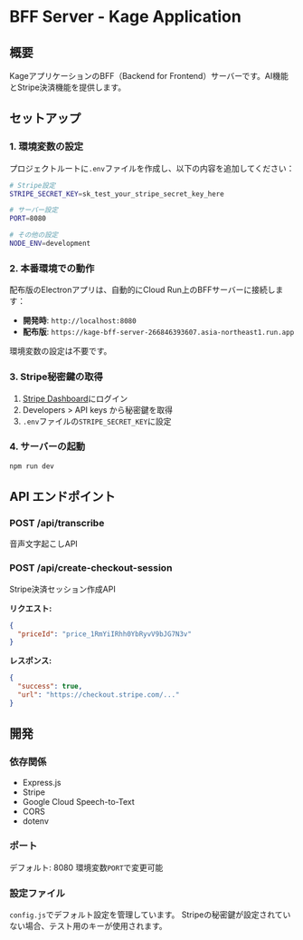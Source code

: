 # BFF Server - Kage Application

## 概要
KageアプリケーションのBFF（Backend for Frontend）サーバーです。AI機能とStripe決済機能を提供します。

## セットアップ

### 1. 環境変数の設定
プロジェクトルートに`.env`ファイルを作成し、以下の内容を追加してください：

```bash
# Stripe設定
STRIPE_SECRET_KEY=sk_test_your_stripe_secret_key_here

# サーバー設定
PORT=8080

# その他の設定
NODE_ENV=development
```

### 2. 本番環境での動作
配布版のElectronアプリは、自動的にCloud Run上のBFFサーバーに接続します：
- **開発時**: `http://localhost:8080`
- **配布版**: `https://kage-bff-server-266846393607.asia-northeast1.run.app`

環境変数の設定は不要です。

### 3. Stripe秘密鍵の取得
1. [Stripe Dashboard](https://dashboard.stripe.com/)にログイン
2. Developers > API keys から秘密鍵を取得
3. `.env`ファイルの`STRIPE_SECRET_KEY`に設定

### 4. サーバーの起動
```bash
npm run dev
```

## API エンドポイント

### POST /api/transcribe
音声文字起こしAPI

### POST /api/create-checkout-session
Stripe決済セッション作成API

**リクエスト:**
```json
{
  "priceId": "price_1RmYiIRhh0YbRyvV9bJG7N3v"
}
```

**レスポンス:**
```json
{
  "success": true,
  "url": "https://checkout.stripe.com/..."
}
```

## 開発

### 依存関係
- Express.js
- Stripe
- Google Cloud Speech-to-Text
- CORS
- dotenv

### ポート
デフォルト: 8080
環境変数`PORT`で変更可能

### 設定ファイル
`config.js`でデフォルト設定を管理しています。
Stripeの秘密鍵が設定されていない場合、テスト用のキーが使用されます。
